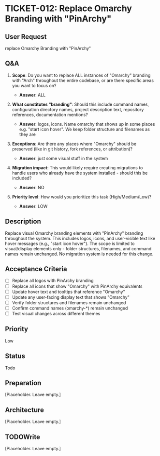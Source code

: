 # TICKET-012: Replace Omarchy Branding with "PinArchy"

## User Request
replace Omarchy Branding with "PinArchy"

## Q&A
1. **Scope**: Do you want to replace ALL instances of "Omarchy" branding with "Arch" throughout the entire codebase, or are there specific areas you want to focus on?
   - **Answer**: ALL

2. **What constitutes "branding"**: Should this include command names, configuration directory names, project description text, repository references, documentation mentions?
   - **Answer**: logos, icons. Name omarchy that shows up in some places e.g. "start icon hover". We keep folder structure and filenames as they are

3. **Exceptions**: Are there any places where "Omarchy" should be preserved (like in git history, fork references, or attribution)?
   - **Answer**: just some visual stuff in the system

4. **Migration impact**: This would likely require creating migrations to handle users who already have the system installed - should this be included?
   - **Answer**: NO

5. **Priority level**: How would you prioritize this task (High/Medium/Low)?
   - **Answer**: LOW

## Description
Replace visual Omarchy branding elements with "PinArchy" branding throughout the system. This includes logos, icons, and user-visible text like hover messages (e.g., "start icon hover"). The scope is limited to visual/display elements only - folder structures, filenames, and command names remain unchanged. No migration system is needed for this change.

## Acceptance Criteria
- [ ] Replace all logos with PinArchy branding
- [ ] Replace all icons that show "Omarchy" with PinArchy equivalents
- [ ] Update hover text and tooltips that reference "Omarchy"
- [ ] Update any user-facing display text that shows "Omarchy"
- [ ] Verify folder structures and filenames remain unchanged
- [ ] Confirm command names (omarchy-*) remain unchanged
- [ ] Test visual changes across different themes

## Priority
Low

## Status
Todo

## Preparation
[Placeholder. Leave empty.]

## Architecture
[Placeholder. Leave empty.]

## TODOWrite
[Placeholder. Leave empty.]